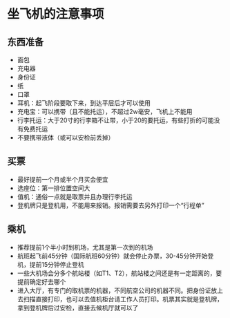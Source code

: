 # 坐飞机的注意事项

## 东西准备

* 面包
* 充电器
* 身份证
* 纸
* 口罩
* 耳机：起飞阶段要取下来，到达平层后才可以使用
* 充电宝：可以携带（且不能托运），不超过2w毫安，飞机上不能用
* 行李托运：大于20寸的行李箱不让带，小于20的要托运，有些打折的可能没有免费托运
* 不要携带液体（或可以安检前丢掉）

## 买票

* 最好提前一个月或半个月买会便宜
* 选座位：第一排位置空间大
* 值机：通俗一点就是取票并且办理行李托运
* 登机牌只是登机用，不能用来报销。报销需要去另外打印一个“行程单”

## 乘机

* 推荐提前1个半小时到机场，尤其是第一次到的机场
* 航班起飞前45分钟（国际航班60分钟）就会停止办票，30-45分钟开始登机，提前15分钟停止登机
* 一些大机场会分多个航站楼（如T1、T2），航站楼之间还是有一定距离的，要提前确定好去哪个
* 进入大厅，有专门的取机票的机器，不同航空公司的机器不同。把身份证放上去扫描直接打印，也可以去值机柜台请工作人员打印。机票其实就是登机牌，拿到登机牌后过安检，直接去候机厅就可以了
